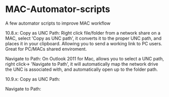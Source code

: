 MAC-Automator-scripts
=====================

A few automator scripts to improve MAC workflow

10.8.x:
Copy as UNC Path:
Right click file/folder from a network share on a MAC, select 'Copy as UNC path', it converts it to the proper UNC path, and places it in your clipboard.  Allowing you to send a working link to PC users.  Great for PC/MACs shared enviroment.

Navigate to Path:
On Outlook 2011 for Mac, allows you to select a UNC path, right click-> 'Navigate to Path', it will automatically map the network drive the UNC is associated with, and automatically open up to the folder path.

10.9.x:
Copy as UNC Path:


Navigate to Path:
